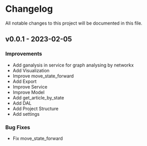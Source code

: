 # Changelog
All notable changes to this project will be documented in this file.

## v0.0.1 - 2023-02-05

### Improvements
- Add ganalysis in service for graph analysing by networkx
- Add Visualization
- Improve move_state_forward
- Add Export
- Improve Service
- Improve Model
- Add get_article_by_state
- Add DAL
- Add Project Structure
- Add settings


### Bug Fixes
- Fix move_state_forward
